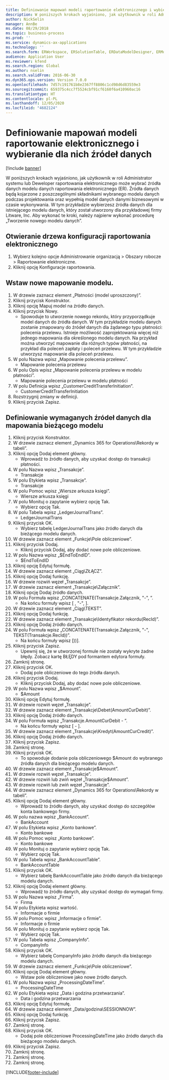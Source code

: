 ```yaml
---
title: Definiowanie mapowań modeli raportowanie elektronicznego i wybieranie dla nich źródeł danych
description: W poniższych krokach wyjaśniono, jak użytkownik w roli Administrator systemu lub Deweloper raportowania elektronicznego może wybrać źródła danych modelu danych raportowania elektronicznego.
author: NickSelin
manager: AnnBe
ms.date: 08/29/2018
ms.topic: business-process
ms.prod: ''
ms.service: dynamics-ax-applications
ms.technology: ''
ms.search.form: ERWorkspace, ERSolutionTable, ERDataModelDesigner, ERModelMappingTable, ERModelMappingDesigner, ERExpressionDesignerFormula
audience: Application User
ms.reviewer: kfend
ms.search.region: Global
ms.author: nselin
ms.search.validFrom: 2016-06-30
ms.dyn365.ops.version: Version 7.0.0
ms.openlocfilehash: 7d57c191761b8e2367ff8806c1cd98d6d83559e3
ms.sourcegitcommit: 659375c4cc7f5524cbf91cf6160f6a410960ac16
ms.translationtype: HT
ms.contentlocale: pl-PL
ms.lasthandoff: 12/05/2020
ms.locfileid: "4682124"
---
```

# <a name="define-er-model-mappings-and-select-data-sources-for-them"></a>Definiowanie mapowań modeli raportowanie elektronicznego i wybieranie dla nich źródeł danych

[!include [banner](../../includes/banner.md)]

W poniższych krokach wyjaśniono, jak użytkownik w roli Administrator systemu lub Deweloper raportowania elektronicznego może wybrać źródła danych modelu danych raportowania elektronicznego (ER). Źródła danych będą kojarzone z poszczególnymi składnikami wybranego modelu danych podczas projektowania oraz wypełnią model danych danymi biznesowymi w czasie wykonywania. W tym przykładzie wybierzesz źródła danych dla istniejącego modelu danych, który został utworzony dla przykładowej firmy Litware, Inc. Aby wykonać te kroki, należy najpierw wykonać procedurę „Tworzenie nowego modelu danych”.


## <a name="open-the-electronic-reporting-configurations-tree"></a>Otwieranie drzewa konfiguracji raportowania elektronicznego
1. Wybierz kolejno opcje Administrowanie organizacją > Obszary robocze > Raportowanie elektroniczne.
2. Kliknij opcję Konfiguracje raportowania.

## <a name="insert-a-new-model-mapping"></a>Wstaw nowe mapowanie modelu.
1. W drzewie zaznacz element „Płatności (model uproszczony)”.
2. Kliknij przycisk Konstruktor.
3. Kliknij opcję Mapuj model na źródło danych.
4. Kliknij przycisk Nowy.
    * Spowoduje to utworzenie nowego rekordu, który przyporządkuje model danych do źródła danych. W tym przykładzie modelu danych zostanie zmapowany do źródeł danych dla żądanego typu płatności: polecenia przelewu.     Istnieje możliwość zaprojektowania więcej niż jednego mapowania dla określonego modelu danych. Na przykład można utworzyć mapowanie dla różnych typów płatności, na przykład dla poleceń zapłaty i poleceń przelewu. W tym przykładzie utworzysz mapowanie dla poleceń przelewu.  
5. W polu Nazwa wpisz „Mapowanie polecenia przelewu”.
    * Mapowanie polecenia przelewu  
6. W polu Opis wpisz „Mapowanie polecenia przelewu w modelu płatności”.
    * Mapowanie polecenia przelewu w modelu płatności  
7. W polu Definicja wpisz „CustomerCreditTransferInitiation”.
    * CustomerCreditTransferInitiation  
8. Rozstrzygnij zmiany w definicji.
9. Kliknij przycisk Zapisz.

## <a name="define-required-data-sources-for-the-current-model-mapping"></a>Definiowanie wymaganych źródeł danych dla mapowania bieżącego modelu
1. Kliknij przycisk Konstruktor.
2. W drzewie zaznacz element „Dynamics 365 for Operations\Rekordy w tabeli”.
3. Kliknij opcję Dodaj element główny.
    * Wprowadź to źródło danych, aby uzyskać dostęp do transakcji płatności.  
4. W polu Nazwa wpisz „Transakcje”.
    * Transakcje  
5. W polu Etykieta wpisz „Transakcje”.
    * Transakcje  
6. W polu Pomoc wpisz „Wiersze arkusza księgi”.
    * Wiersze arkusza księgi  
7. W polu Monituj o zapytanie wybierz opcję Tak.
    * Wybierz opcję Tak.  
8. W polu Tabela wpisz „LedgerJournalTrans”.
    * LedgerJournalTrans  
9. Kliknij przycisk OK.
    * Wybierz tabelę LedgerJournalTrans jako źródło danych dla bieżącego modelu danych.  
10. W drzewie zaznacz element „Funkcje\Pole obliczeniowe”.
11. Kliknij przycisk Dodaj.
    * Kliknij przycisk Dodaj, aby dodać nowe pole obliczeniowe.  
12. W polu Nazwa wpisz „$EndToEndID”.
    * $EndToEndID  
13. Kliknij opcję Edytuj formułę.
14. W drzewie zaznacz element „Ciąg\ZŁĄCZ”.
15. Kliknij opcję Dodaj funkcję.
16. W drzewie rozwiń węzeł „Transakcje”.
17. W drzewie zaznacz element „Transakcje\Załącznik”.
18. Kliknij opcję Dodaj źródło danych.
19. W polu Formuła wpisz „CONCATENATE(Transakcje.Załącznik, "-", ”.
    * Na końcu formuły wpisz [ , "-", ].  
20. W drzewie zaznacz element „Ciąg\TEKST”.
21. Kliknij opcję Dodaj funkcję.
22. W drzewie zaznacz element „Transakcje\Identyfikator rekordu(RecId)”.
23. Kliknij opcję Dodaj źródło danych.
24. W polu Formuła wpisz „CONCATENATE(Transakcje.Załącznik, "-", TEKST(Transakcje.RecId))”.
    * Na końcu formuły wpisz [))].  
25. Kliknij przycisk Zapisz.
    * Upewnij się, że w utworzonej formule nie zostały wykryte żadne błędy. Zobacz kartę BŁĘDY pod formantem edytora formuły.  
26. Zamknij stronę.
27. Kliknij przycisk OK.
    * Dodaj pole obliczeniowe do tego źródła danych.  
28. Kliknij przycisk Dodaj.
    * Kliknij przycisk Dodaj, aby dodać nowe pole obliczeniowe.  
29. W polu Nazwa wpisz „$Amount”.
    * $Amount  
30. Kliknij opcję Edytuj formułę.
31. W drzewie rozwiń węzeł „Transakcje”.
32. W drzewie zaznacz element „Transakcje\Debet(AmountCurDebit)”.
33. Kliknij opcję Dodaj źródło danych.
34. W polu Formuła wpisz „Transakcje.AmountCurDebit - ”.
    * Na końcu formuły wpisz [ - ].  
35. W drzewie zaznacz element „Transakcje\Kredyt(AmountCurCredit)”.
36. Kliknij opcję Dodaj źródło danych.
37. Kliknij przycisk Zapisz.
38. Zamknij stronę.
39. Kliknij przycisk OK.
    * To spowoduje dodanie pola obliczeniowego $Amount do wybranego źródła danych dla bieżącego modelu danych.  
40. W drzewie zaznacz element „Transakcje\$Amount”.
41. W drzewie rozwiń węzeł „Transakcje”.
42. W drzewie rozwiń lub zwiń węzeł „Transakcje\$Amount”.
43. W drzewie rozwiń lub zwiń węzeł „Transakcje”.
44. W drzewie zaznacz element „Dynamics 365 for Operations\Rekordy w tabeli”.
45. Kliknij opcję Dodaj element główny.
    * Wprowadź to źródło danych, aby uzyskać dostęp do szczegółów konta bankowego firmy.  
46. W polu nazwa wpisz „BankAccount”.
    * BankAccount  
47. W polu Etykieta wpisz „Konto bankowe”.
    * Konto bankowe  
48. W polu Pomoc wpisz „Konto bankowe”.
    * Konto bankowe  
49. W polu Monituj o zapytanie wybierz opcję Tak.
    * Wybierz opcję Tak.  
50. W polu Tabela wpisz „BankAccountTable”.
    * BankAccountTable  
51. Kliknij przycisk OK.
    * Wybierz tabelę BankAccountTable jako źródło danych dla bieżącego modelu danych.  
52. Kliknij opcję Dodaj element główny.
    * Wprowadź to źródło danych, aby uzyskać dostęp do wymagań firmy.  
53. W polu Nazwa wpisz „Firma”.
    * Firma  
54. W polu Etykieta wpisz wartość.
    * Informacje o firmie  
55. W polu Pomoc wpisz „Informacje o firmie”.
    * Informacje o firmie  
56. W polu Monituj o zapytanie wybierz opcję Tak.
    * Wybierz opcję Tak.  
57. W polu Tabela wpisz „CompanyInfo”.
    * CompanyInfo  
58. Kliknij przycisk OK.
    * Wybierz tabelę CompanyInfo jako źródło danych dla bieżącego modelu danych.  
59. W drzewie zaznacz element „Funkcje\Pole obliczeniowe”.
60. Kliknij opcję Dodaj element główny.
    * Wstaw pole obliczeniowe jako nowe źródło danych.  
61. W polu Nazwa wpisz „ProcessingDateTime”.
    * ProcessingDateTime  
62. W polu Etykieta wpisz „Data i godzina przetwarzania”.
    * Data i godzina przetwarzania  
63. Kliknij opcję Edytuj formułę.
64. W drzewie zaznacz element „Data/godzina\SESSIONNOW”.
65. Kliknij opcję Dodaj funkcję.
66. Kliknij przycisk Zapisz.
67. Zamknij stronę.
68. Kliknij przycisk OK.
    * Dodaj pole obliczeniowe ProcessingDateTime jako źródło danych dla bieżącego modelu danych.  
69. Kliknij przycisk Zapisz.
70. Zamknij stronę.
71. Zamknij stronę.
72. Zamknij stronę.



[!INCLUDE[footer-include](../../../../includes/footer-banner.md)]